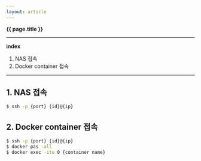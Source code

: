 ```yaml
---
layout: article
---
```


**{{ page.title }}**

---

**index**
1. NAS 접속
2. Docker container 접속

---

## 1. NAS 접속
```bash
$ ssh -p {port} {id}@{ip}
```

## 2. Docker container 접속
```bash
$ ssh -p {port} {id}@{ip}
$ docker pas -all
$ docker exec -itu 0 {container name}
```
